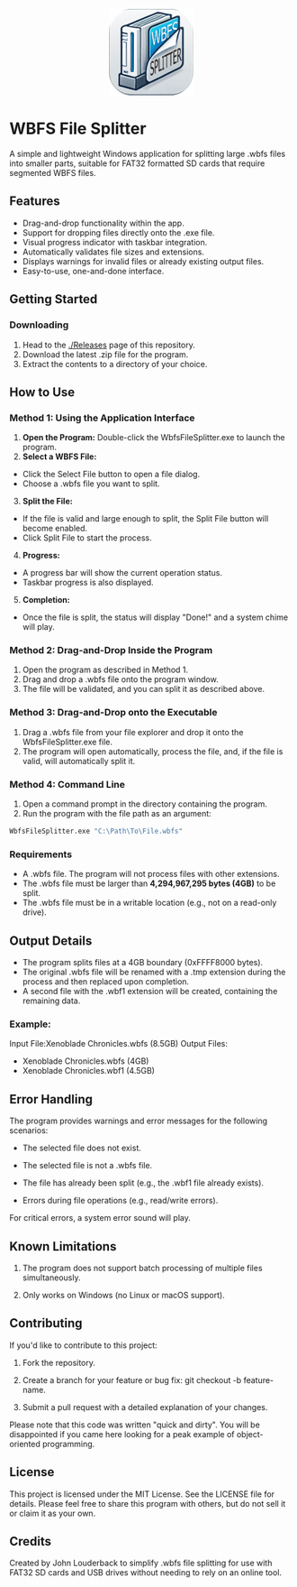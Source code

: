 

<p align="center">
  <img src="./WbfsFileSplitter/Assets/wbfs-splitter.png" width="150">
</p>

**WBFS File Splitter**
======================
A simple and lightweight Windows application for splitting large .wbfs files into 
smaller parts, suitable for FAT32 formatted SD cards that require segmented WBFS files.

**Features**
------------
*   Drag-and-drop functionality within the app.
*   Support for dropping files directly onto the .exe file.
*   Visual progress indicator with taskbar integration.
*   Automatically validates file sizes and extensions.
*   Displays warnings for invalid files or already existing output files.
*   Easy-to-use, one-and-done interface.


**Getting Started**
-------------------

### **Downloading**
1.  Head to the [./Releases](https://github.com/JohnLouderback/WBFS-Splitter/releases) page of this repository.
2.  Download the latest .zip file for the program.
3.  Extract the contents to a directory of your choice.


**How to Use**
--------------

### **Method 1: Using the Application Interface**
1.  **Open the Program:** Double-click the WbfsFileSplitter.exe to launch the program.
2.  **Select a WBFS File:**
  *   Click the Select File button to open a file dialog.
  *   Choose a .wbfs file you want to split.
3.  **Split the File:**
  *   If the file is valid and large enough to split, the Split File button will become enabled.
  *   Click Split File to start the process.
4.  **Progress:**
  *   A progress bar will show the current operation status.
  *   Taskbar progress is also displayed.
5.  **Completion:**
  *   Once the file is split, the status will display "Done!" and a system chime will play.


### **Method 2: Drag-and-Drop Inside the Program**
1.  Open the program as described in Method 1.
2.  Drag and drop a .wbfs file onto the program window.
3.  The file will be validated, and you can split it as described above.


### **Method 3: Drag-and-Drop onto the Executable**
1. Drag a .wbfs file from your file explorer and drop it onto the WbfsFileSplitter.exe file.
2. The program will open automatically, process the file, and, if the file is valid, 
   will automatically split it.

### **Method 4: Command Line**
1. Open a command prompt in the directory containing the program.
2. Run the program with the file path as an argument:

```bash
WbfsFileSplitter.exe "C:\Path\To\File.wbfs"
```


### **Requirements**
*   A .wbfs file. The program will not process files with other extensions.
*   The .wbfs file must be larger than **4,294,967,295 bytes (4GB)** to be split.
*   The .wbfs file must be in a writable location (e.g., not on a read-only drive).


**Output Details**
------------------
*   The program splits files at a 4GB boundary (0xFFFF8000 bytes).
*   The original .wbfs file will be renamed with a .tmp extension during the process and then replaced upon completion.
*   A second file with the .wbf1 extension will be created, containing the remaining data.


### Example:
Input File:Xenoblade Chronicles.wbfs (8.5GB)
Output Files:
*   Xenoblade Chronicles.wbfs (4GB)
*   Xenoblade Chronicles.wbf1 (4.5GB)


**Error Handling**
------------------

The program provides warnings and error messages for the following scenarios:

*   The selected file does not exist.

*   The selected file is not a .wbfs file.

*   The file has already been split (e.g., the .wbf1 file already exists).

*   Errors during file operations (e.g., read/write errors).


For critical errors, a system error sound will play.


**Known Limitations**
---------------------

1.  The program does not support batch processing of multiple files simultaneously.

2.  Only works on Windows (no Linux or macOS support).


**Contributing**
----------------

If you'd like to contribute to this project:

1. Fork the repository.

2. Create a branch for your feature or bug fix: git checkout -b feature-name.

3. Submit a pull request with a detailed explanation of your changes.

Please note that this code was written "quick and dirty". You will be disappointed if 
you came here looking for a peak example of object-oriented programming.


**License**
-----------

This project is licensed under the MIT License. See the LICENSE file for details. 
Please feel free to share this program with others, but do not sell it or claim it as your own.

**Credits**
-----------

Created by John Louderback to simplify .wbfs file splitting for use with FAT32 SD 
cards and USB drives without needing to rely on an online tool.
